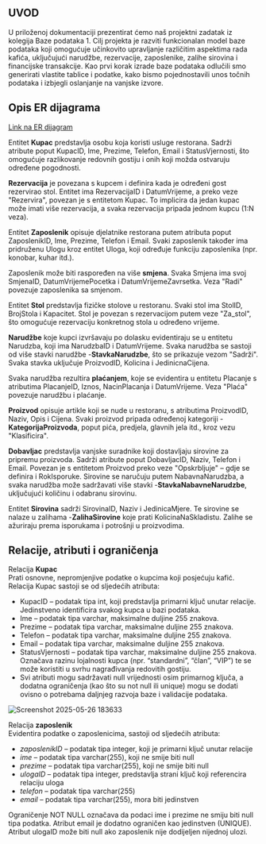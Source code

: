 ## UVOD

U priloženoj dokumentaciji prezentirat ćemo naš projektni zadatak iz kolegija Baze podataka 1. Cilj projekta je razviti funkcionalan model baze podataka koji omogućuje učinkovito upravljanje različitim aspektima rada kafića, uključujući narudžbe, rezervacije, zaposlenike, zalihe sirovina i financijske transakcije. 
Kao prvi korak izrade baze podataka odlučili smo generirati vlastite tablice i podatke, kako bismo pojednostavili unos točnih podataka i izbjegli oslanjanje na vanjske izvore.
## Opis ER dijagrama

[Link na ER dijagram](https://lucid.app/lucidchart/7e3ca596-78ec-4f8d-9e66-618cb6cf1f40/edit?viewport_loc=-2689%2C-743%2C4235%2C1887%2C0_0&invitationId=inv_76bfcfcb-73cd-451d-8128-f57a1b90cb83)

Entitet **Kupac** predstavlja osobu koja koristi usluge restorana. Sadrži atribute poput KupacID, Ime, Prezime, Telefon, Email i StatusVjernosti, što omogućuje razlikovanje redovnih gostiju i onih koji možda ostvaruju određene pogodnosti.

**Rezervacija** je povezana s kupcem i definira kada je određeni gost rezervirao stol. Entitet ima RezervacijaID i DatumVrijeme, a preko veze "Rezervira", povezan je s entitetom Kupac. To implicira da jedan kupac može imati više rezervacija, a svaka rezervacija pripada jednom kupcu (1:N veza).

Entitet **Zaposlenik** opisuje djelatnike restorana putem atributa poput ZaposlenikID, Ime, Prezime, Telefon i Email. Svaki zaposlenik također ima pridruženu Ulogu kroz entitet Uloga, koji određuje funkciju zaposlenika (npr. konobar, kuhar itd.).

Zaposlenik može biti raspoređen na više **smjena**. Svaka Smjena ima svoj SmjenaID, DatumVrijemePocetka i DatumVrijemeZavrsetka. Veza "Radi" povezuje zaposlenika sa smjenom.

Entitet **Stol** predstavlja fizičke stolove u restoranu. Svaki stol ima StolID, BrojStola i Kapacitet. Stol je povezan s rezervacijom putem veze "Za_stol", što omogućuje rezervaciju konkretnog stola u određeno vrijeme.

**Narudžbe** koje kupci izvršavaju po dolasku evidentiraju se u entitetu Narudzba, koji ima NarudzbaID i DatumVrijeme. Svaka narudžba se sastoji od više stavki narudžbe -**StavkaNarudzbe**, što se prikazuje vezom "Sadrži". Svaka stavka uključuje ProizvodID, Kolicina i JedinicnaCijena.

Svaka narudžba rezultira **plaćanjem**, koje se evidentira u entitetu Placanje s atributima PlacanjeID, Iznos, NacinPlacanja i DatumVrijeme. Veza "Plaća" povezuje narudžbu i plaćanje.

**Proizvod** opisuje artikle koji se nude u restoranu, s atributima ProizvodID, Naziv, Opis i Cijena. Svaki proizvod pripada određenoj kategoriji -**KategorijaProizvoda**, poput pića, predjela, glavnih jela itd., kroz vezu "Klasificira".

**Dobavljac** predstavlja vanjske suradnike koji dostavljaju sirovine za pripremu proizvoda. Sadrži atribute poput DobavljacID, Naziv, Telefon i Email. Povezan je s entitetom Proizvod preko veze "Opskrbljuje" – gdje se definira i RokIsporuke. Sirovine se naručuju putem NabavnaNarudzba, a svaka narudžba može sadržavati više stavki -**StavkaNabavneNarudzbe**, uključujući količinu i odabranu sirovinu.

Entitet **Sirovina** sadrži SirovinaID, Naziv i JedinicaMjere. Te sirovine se nalaze u zalihama -**ZalihaSirovine** koje prati KolicinaNaSkladistu. Zalihe se ažuriraju prema isporukama i potrošnji u proizvodima.

## Relacije, atributi i ograničenja


Relacija **Kupac**\
Prati osnovne, nepromjenjive podatke o kupcima koji posjećuju kafić. Relacija Kupac sastoji se od sljedećih atributa:

- KupacID – podatak tipa int, koji predstavlja primarni ključ unutar relacije. Jedinstveno identificira svakog kupca u bazi podataka.
- Ime – podatak tipa varchar, maksimalne duljine 255 znakova. 
- Prezime – podatak tipa varchar, maksimalne duljine 255 znakova. 
- Telefon – podatak tipa varchar, maksimalne duljine 255 znakova. 
- Email – podatak tipa varchar, maksimalne duljine 255 znakova. 
- StatusVjernosti – podatak tipa varchar, maksimalne duljine 255 znakova. Označava razinu lojalnosti kupca (npr. “standardni”, “član”, “VIP”) te se može koristiti u svrhu nagrađivanja redovitih gostiju.
- Svi atributi mogu sadržavati null vrijednosti osim primarnog ključa, a dodatna ograničenja (kao što su not null ili unique) mogu se dodati ovisno o potrebama daljnjeg razvoja baze i validacije podataka.

![Screenshot 2025-05-26 183633](https://github.com/user-attachments/assets/bb7bfac7-babe-49f2-98a1-9bcea5969a07)


Relacija **zaposlenik**\
Evidentira podatke o zaposlenicima, sastoji od sljedećih atributa:

- *zaposlenikID* – podatak tipa integer, koji je primarni ključ unutar relacije
- *ime* – podatak tipa varchar(255), koji ne smije biti null
- *prezime* – podatak tipa varchar(255), koji ne smije biti null
- *ulogaID* – podatak tipa integer, predstavlja strani ključ koji referencira relaciju uloga
- *telefon* – podatak tipa varchar(255)
- *email* – podatak tipa varchar(255), mora biti jedinstven

Ograničenje NOT NULL označava da podaci ime i prezime ne smiju biti null tipa podatka. Atribut email je dodatno ograničen kao jedinstven (UNIQUE). Atribut ulogaID može biti null ako zaposlenik nije dodijeljen nijednoj ulozi.

